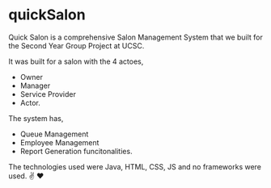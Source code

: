 # quickSalon

Quick Salon is a comprehensive Salon Management System that we built for the Second Year Group Project at UCSC.

It was built for a salon with the 4 actoes,
* Owner
* Manager
* Service Provider
* Actor.

The system has,
* Queue Management
* Employee Management
* Report Generation funcitonalities.

The technologies used were Java, HTML, CSS, JS and no frameworks were used.
✌ ❤
